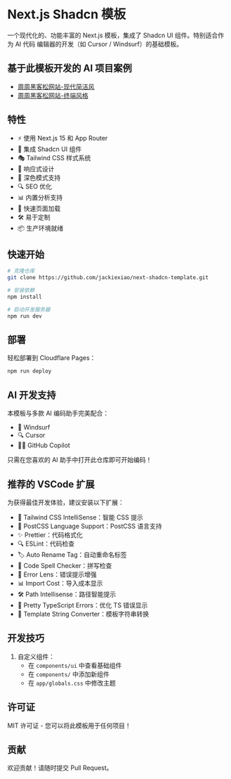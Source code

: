 # Next.js Shadcn 模板

一个现代化的、功能丰富的 Next.js 模板，集成了 Shadcn UI 组件。特别适合作为 AI 代码 编辑器的开发（如 Cursor / Windsurf）的基础模板。

## 基于此模板开发的 AI 项目案例
- [周周黑客松网站-现代简洁风](https://hackweek.pages.dev/)
- [周周黑客松网站-终端风格](https://terminal-style.hackweek.pages.dev/)

## 特性

- ⚡️ 使用 Next.js 15 和 App Router
- 🎨 集成 Shadcn UI 组件
- 🎭 Tailwind CSS 样式系统
- 📱 响应式设计
- 🌙 深色模式支持
- 🔍 SEO 优化
- 📊 内置分析支持
- 🚀 快速页面加载
- 🛠️ 易于定制
- 📦 生产环境就绪

## 快速开始

```bash
# 克隆仓库
git clone https://github.com/jackiexiao/next-shadcn-template.git

# 安装依赖
npm install

# 启动开发服务器
npm run dev
```

## 部署

轻松部署到 Cloudflare Pages：
```bash
npm run deploy
```

## AI 开发支持

本模板与多款 AI 编码助手完美配合：
- 🌊 Windsurf
- 🔍 Cursor
- 👨‍💻 GitHub Copilot

只需在您喜欢的 AI 助手中打开此仓库即可开始编码！

## 推荐的 VSCode 扩展

为获得最佳开发体验，建议安装以下扩展：

- 🎨 Tailwind CSS IntelliSense：智能 CSS 提示
- 📝 PostCSS Language Support：PostCSS 语言支持
- ✨ Prettier：代码格式化
- 🔍 ESLint：代码检查
- 🏷️ Auto Rename Tag：自动重命名标签
- 📖 Code Spell Checker：拼写检查
- 🎯 Error Lens：错误提示增强
- 📊 Import Cost：导入成本显示
- 🛠️ Path Intellisense：路径智能提示
- 🔧 Pretty TypeScript Errors：优化 TS 错误显示
- 🧵 Template String Converter：模板字符串转换

## 开发技巧

1. 自定义组件：
   - 在 `components/ui` 中查看基础组件
   - 在 `components/` 中添加新组件
   - 在 `app/globals.css` 中修改主题

## 许可证

MIT 许可证 - 您可以将此模板用于任何项目！

## 贡献

欢迎贡献！请随时提交 Pull Request。

